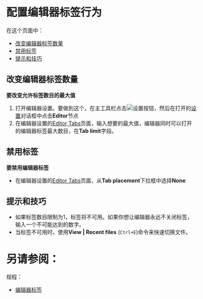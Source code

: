 # 配置编辑器标签行为

在这个页面中：

* [改变编辑器标签数量](#改变编辑器标签数量)
* [禁用标签](#禁用标签)
* [提示和技巧](#提示和技巧)


## <span id='改变编辑器标签数量'>改变编辑器标签数量</span>

**要改变允许标签数目的最大值**

1. 打开编辑器设置。要做到这个，在主工具栏点击![设置按钮](http://image.jellychen.cn/uploads/2016/10/settings.png)，然后在打开的[设置](/参考/设置参数对话框/README.md)对话框中点击**Editor**节点
2. 在编辑器设置的[Editor Tabs](/参考/设置参数对话框/编辑器/常规/编辑器标签.md)页面，输入想要的最大值，编辑器同时可以打开的编辑器标签最大数目，在**Tab limit**字段。


## <span id='禁用标签'>禁用标签</span>

**要禁用编辑器标签**

* 在编辑器设置的[Editor Tabs](/参考/设置参数对话框/编辑器/常规/编辑器标签.md)页面，从**Tab placement**下拉框中选择**None**


## <span id='提示和技巧'>提示和技巧</span>

* 如果标签数目限制为1，标签将不可用。如果你想让编辑器永远不关闭标签，输入一个不可能达到的数字。
* 当标签不可用时，使用**View | Recent files** (`Ctrl+E`)命令来快速切换文件。



# 另请参阅：

规程：

* [编辑器标签](/参考/设置参数对话框/编辑器/常规/编辑器标签.md)